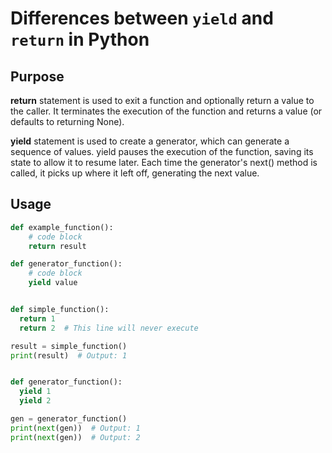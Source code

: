 # Differences between `yield` and `return` in Python
## Purpose
**return** statement is used to exit a function and optionally return a value to the caller. 
It terminates the execution of the function and returns a value (or defaults to returning None).

**yield** statement is used to create a generator, which can generate a sequence of values.
yield pauses the execution of the function, saving its state to allow it to resume later. Each time the generator's next() method is called, it picks up where it left off, generating the next value.


## Usage
  ```python
  def example_function():
      # code block
      return result
  
  def generator_function():
      # code block
      yield value


def simple_function():
    return 1
    return 2  # This line will never execute

result = simple_function()
print(result)  # Output: 1


def generator_function():
    yield 1
    yield 2

gen = generator_function()
print(next(gen))  # Output: 1
print(next(gen))  # Output: 2
